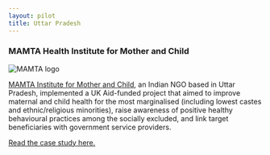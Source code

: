```yaml
---
layout: pilot
title: Uttar Pradesh
---
```

### MAMTA Health Institute for Mother and Child

![MAMTA logo]({{site.baseurl}}/public/img/logos/partner/mamta.jpg)

[MAMTA Institute for Mother and Child](http://www.mamtahimc.org), an Indian NGO based in Uttar Pradesh, implemented a UK Aid-funded project that aimed to improve maternal and child health for the most marginalised (including lowest castes and ethnic/religious minorities), raise awareness of positive healthy behavioural practices among the socially excluded, and link target beneficiaries with government service providers.

[Read the case study here.](http://cdn.worldvision.org.uk/files/4414/6056/3479/MAMTA_India1.pdf)
